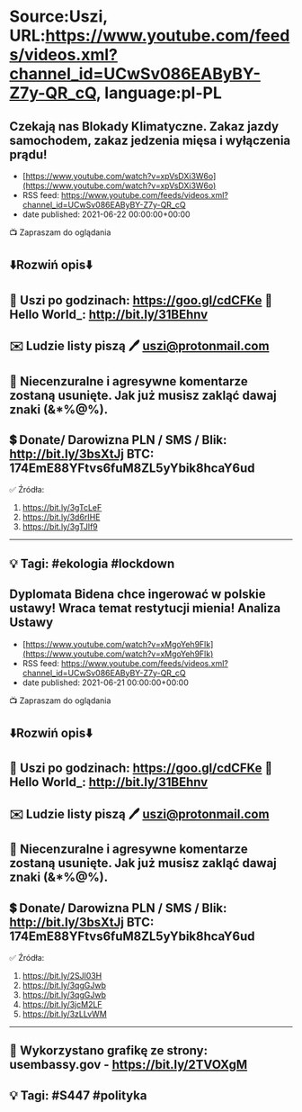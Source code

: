 # Source:Uszi, URL:https://www.youtube.com/feeds/videos.xml?channel_id=UCwSv086EAByBY-Z7y-QR_cQ, language:pl-PL

## Czekają nas Blokady Klimatyczne. Zakaz jazdy samochodem, zakaz jedzenia mięsa i wyłączenia prądu!
 - [https://www.youtube.com/watch?v=xpVsDXi3W6o](https://www.youtube.com/watch?v=xpVsDXi3W6o)
 - RSS feed: https://www.youtube.com/feeds/videos.xml?channel_id=UCwSv086EAByBY-Z7y-QR_cQ
 - date published: 2021-06-22 00:00:00+00:00

📺 Zapraszam do oglądania

⬇️Rozwiń opis⬇️
------------------------------------------------------------
👀 Uszi po godzinach: https://goo.gl/cdCFKe
👀 Hello World_: http://bit.ly/31BEhnv
------------------------------------------------------------
✉️ Ludzie listy piszą 
🖊️ uszi@protonmail.com
------------------------------------------------------------
👺 Niecenzuralne i agresywne komentarze zostaną usunięte.  Jak już musisz zakląć dawaj znaki (&*%@%).
------------------------------------------------------------
💲 Donate/ Darowizna
PLN / SMS / Blik: http://bit.ly/3bsXtJj
BTC: 174EmE88YFtvs6fuM8ZL5yYbik8hcaY6ud
-------------------------------------------------------------
✅ Źródła:
1. https://bit.ly/3gTcLeF
2. https://bit.ly/3d6rIHE
3. https://bit.ly/3gTJlf9
---------------------------------------------------------------
💡 Tagi: #ekologia #lockdown
--------------------------------------------------------------

## Dyplomata Bidena chce ingerować w polskie ustawy! Wraca temat restytucji mienia! Analiza Ustawy
 - [https://www.youtube.com/watch?v=xMgoYeh9Flk](https://www.youtube.com/watch?v=xMgoYeh9Flk)
 - RSS feed: https://www.youtube.com/feeds/videos.xml?channel_id=UCwSv086EAByBY-Z7y-QR_cQ
 - date published: 2021-06-21 00:00:00+00:00

📺 Zapraszam do oglądania

⬇️Rozwiń opis⬇️
------------------------------------------------------------
👀 Uszi po godzinach: https://goo.gl/cdCFKe
👀 Hello World_: http://bit.ly/31BEhnv
------------------------------------------------------------
✉️ Ludzie listy piszą 
🖊️ uszi@protonmail.com
------------------------------------------------------------
👺 Niecenzuralne i agresywne komentarze zostaną usunięte.  Jak już musisz zakląć dawaj znaki (&*%@%).
------------------------------------------------------------
💲 Donate/ Darowizna
PLN / SMS / Blik: http://bit.ly/3bsXtJj
BTC: 174EmE88YFtvs6fuM8ZL5yYbik8hcaY6ud
-------------------------------------------------------------
✅ Źródła:
1. https://bit.ly/2SJl03H
2. https://bit.ly/3qgGJwb
3. https://bit.ly/3qgGJwb
4. https://bit.ly/3jcM2LF
5. https://bit.ly/3zLLvWM
---------------------------------------------------------------
🎴 Wykorzystano grafikę ze strony:
usembassy.gov - https://bit.ly/2TVOXgM
---------------------------------------------------------------
💡 Tagi: #S447 #polityka
--------------------------------------------------------------

